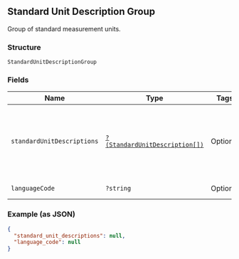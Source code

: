 ## Standard Unit Description Group

Group of standard measurement units.

### Structure

`StandardUnitDescriptionGroup`

### Fields

| Name | Type | Tags | Description |
|  --- | --- | --- | --- |
| `standardUnitDescriptions` | [`?(StandardUnitDescription[])`](/doc/models/standard-unit-description.md) | Optional | List of standard (non-custom) measurement units in this description group. |
| `languageCode` | `?string` | Optional | IETF language tag. |

### Example (as JSON)

```json
{
  "standard_unit_descriptions": null,
  "language_code": null
}
```

